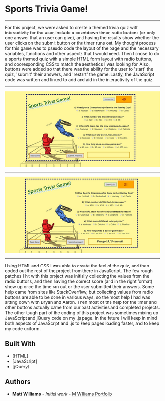# Sports Trivia Game!
___

For this project, we were asked to create a themed trivia quiz with interactivity for the user, include a countdown timer, radio buttons (or only one answer that an user can give), and having the results show whether the user clicks on the submit button or the timer runs out.  My thought process for this game was to pseudo code the layout of the page and the necessary variables, functions and other aspects that I would need.  Then I chose to do a sports themed quiz with a simple HTML form layout with radio buttons, and cooresponding CSS to match the aesthetics I was looking for.  Also, buttons were added so that there was the ability for the user to 'start' the quiz, 'submit' their answers, and 'restart' the game.  Lastly, the JavaScript code was written and linked to add and aid in the interactivity of the quiz.

___
![Sports-Trivia-Quiz-1](assets/images/Sports-Trivia-Quiz-1.jpg)
___
![Sports-Trivia-Quiz-2](assets/images/Sports-Trivia-Quiz-2.jpg)
___

Using HTML and CSS I was able to create the feel of the quiz, and then coded out the rest of the project from there in JavaScript.  The few rough patches I hit with this project was initially collecting the values from the radio buttons, and then having the correct score (and in the right format) show up once the time ran out or the user submitted their answers.  Some help came from sites like StackOverflow, but collecting values from radio buttons are able to be done in various ways, so the most help I had was sitting down with Bryan and Aaron.  Then most of the help for the timer and other buttons actually came from our past activities and completed projects.  The other tough part of the coding of this project was sometimes mixing up JavaScript and jQuery code on my .js page.  In the future I will keep in mind both aspects of JavaScript and .js to keep pages loading faster, and to keep my code uniform.

## Built With

* [HTML]
* [JavaScript]
* [jQuery]

## Authors

* **Matt Williams** - *Initial work* - [M Williams Portfolio](https://mattwills09.github.io/portfolio.html)
